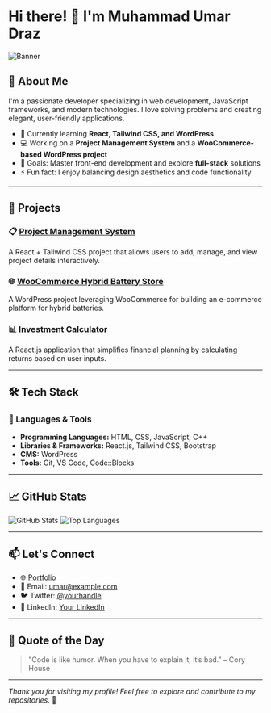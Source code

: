 # Hi there! 👋 I'm Muhammad Umar Draz

![Banner](https://via.placeholder.com/1200x400.png?text=Welcome+to+My+GitHub+Profile)

## 🚀 About Me

I'm a passionate developer specializing in web development, JavaScript frameworks, and modern technologies. I love solving problems and creating elegant, user-friendly applications.

- 🌱 Currently learning **React, Tailwind CSS, and WordPress**
- 💻 Working on a **Project Management System** and a **WooCommerce-based WordPress project**
- 🎯 Goals: Master front-end development and explore **full-stack** solutions
- ⚡ Fun fact: I enjoy balancing design aesthetics and code functionality

---

## 💼 Projects

### 📋 [Project Management System](https://github.com/yourusername/project-management-system)
A React + Tailwind CSS project that allows users to add, manage, and view project details interactively.

### 🌐 [WooCommerce Hybrid Battery Store](https://github.com/yourusername/hybrid-battery-store)
A WordPress project leveraging WooCommerce for building an e-commerce platform for hybrid batteries.

### 📊 [Investment Calculator](https://github.com/yourusername/investment-calculator)
A React.js application that simplifies financial planning by calculating returns based on user inputs.

---

## 🛠️ Tech Stack

### 🌟 Languages & Tools
- **Programming Languages:** HTML, CSS, JavaScript, C++
- **Libraries & Frameworks:** React.js, Tailwind CSS, Bootstrap
- **CMS:** WordPress
- **Tools:** Git, VS Code, Code::Blocks

---

## 📈 GitHub Stats

![GitHub Stats](https://github-readme-stats.vercel.app/api?username=yourusername&show_icons=true&theme=radical)
![Top Languages](https://github-readme-stats.vercel.app/api/top-langs/?username=yourusername&layout=compact&theme=radical)

---

## 📫 Let's Connect

- 🌐 [Portfolio](https://yourportfolio.com)
- 📧 Email: [umar@example.com](mailto:umar@example.com)
- 🐦 Twitter: [@yourhandle](https://twitter.com/yourhandle)
- 💼 LinkedIn: [Your LinkedIn](https://linkedin.com/in/yourprofile)

---

## 🌟 Quote of the Day

> "Code is like humor. When you have to explain it, it’s bad." – Cory House

---

_Thank you for visiting my profile! Feel free to explore and contribute to my repositories._ 🎉
